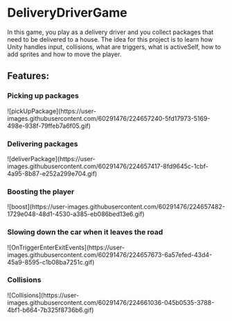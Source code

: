# DeliveryDriverGame
In this game, you play as a delivery driver and you collect packages that need to be delivered to a house. The idea for this project is to learn how Unity handles input, collisions, what are triggers, what is activeSelf, how to add sprites and how to move the player. 

<h2>Features:</h2>

<h3>Picking up packages</h3>
![pickUpPackage](https://user-images.githubusercontent.com/60291476/224657240-5fd17973-5169-498e-938f-79ffeb7a6f05.gif)

<h3>Delivering packages</h3>
![deliverPackage](https://user-images.githubusercontent.com/60291476/224657417-8fd9645c-1cbf-4a95-8b87-e252a299e704.gif)

<h3>Boosting the player</h3>
![boost](https://user-images.githubusercontent.com/60291476/224657482-1729e048-48d1-4530-a385-eb086bed13e6.gif)

<h3>Slowing down the car when it leaves the road</h3>
![OnTriggerEnterExitEvents](https://user-images.githubusercontent.com/60291476/224657673-6a57efed-43d4-45a9-8595-c1b08ba7251c.gif)

<h3>Collisions</h3>
![Collisions](https://user-images.githubusercontent.com/60291476/224661036-045b0535-3788-4bf1-b664-7b325f8736b6.gif)
